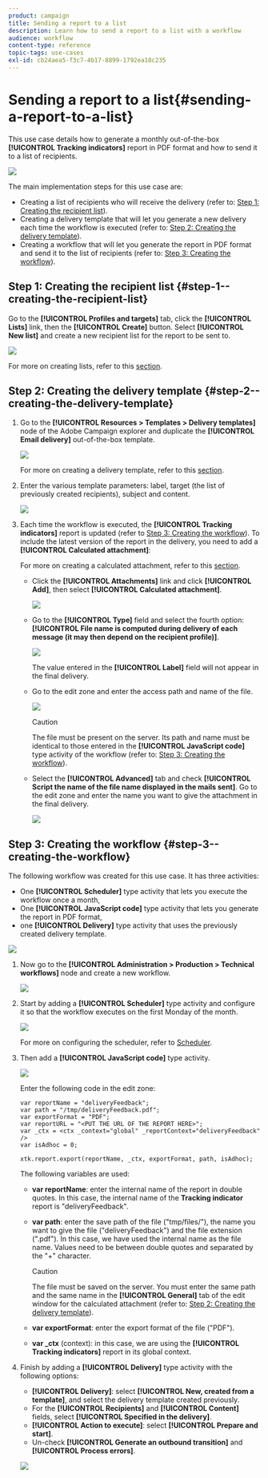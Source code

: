 ```yaml
---
product: campaign
title: Sending a report to a list
description: Learn how to send a report to a list with a workflow
audience: workflow
content-type: reference
topic-tags: use-cases
exl-id: cb24aea5-f3c7-4b17-8899-1792ea18c235
---
```

# Sending a report to a list{#sending-a-report-to-a-list}

This use case details how to generate a monthly out-of-the-box **[!UICONTROL Tracking indicators]** report in PDF format and how to send it to a list of recipients.

![](assets/use_case_report_intro.png)

The main implementation steps for this use case are:

* Creating a list of recipients who will receive the delivery (refer to: [Step 1: Creating the recipient list](#step-1--creating-the-recipient-list)). 
* Creating a delivery template that will let you generate a new delivery each time the workflow is executed (refer to: [Step 2: Creating the delivery template](#step-2--creating-the-delivery-template)).
* Creating a workflow that will let you generate the report in PDF format and send it to the list of recipients (refer to: [Step 3: Creating the workflow](#step-3--creating-the-workflow)).

## Step 1: Creating the recipient list {#step-1--creating-the-recipient-list}

Go to the **[!UICONTROL Profiles and targets]** tab, click the **[!UICONTROL Lists]** link, then the **[!UICONTROL Create]** button. Select **[!UICONTROL New list]** and create a new recipient list for the report to be sent to.

![](assets/use_case_report_1.png)

For more on creating lists, refer to this [section](../../../v7/platform/using/creating-and-managing-lists.md).

## Step 2: Creating the delivery template {#step-2--creating-the-delivery-template}

1. Go to the **[!UICONTROL Resources > Templates > Delivery templates]** node of the Adobe Campaign explorer and duplicate the **[!UICONTROL Email delivery]** out-of-the-box template.

   ![](assets/use_case_report_2.png)

   For more on creating a delivery template, refer to this [section](../../../common/delivery/using/about-templates.md).

1. Enter the various template parameters: label, target (the list of previously created recipients), subject and content.

   ![](assets/use_case_report_3.png)

1. Each time the workflow is executed, the **[!UICONTROL Tracking indicators]** report is updated (refer to [Step 3: Creating the workflow](#step-3--creating-the-workflow)). To include the latest version of the report in the delivery, you need to add a **[!UICONTROL Calculated attachment]**:

   For more on creating a calculated attachment, refer to this [section](../../../common/delivery/using/attaching-files.md#creating-a-calculated-attachment).

    * Click the **[!UICONTROL Attachments]** link and click **[!UICONTROL Add]**, then select **[!UICONTROL Calculated attachment]**.
    
      ![](assets/use_case_report_4.png)

    * Go to the **[!UICONTROL Type]** field and select the fourth option: **[!UICONTROL File name is computed during delivery of each message (it may then depend on the recipient profile)]**. 
    
      ![](assets/use_case_report_5.png)

      The value entered in the **[!UICONTROL Label]** field will not appear in the final delivery.
    
    * Go to the edit zone and enter the access path and name of the file. 
    
      ![](assets/use_case_report_6.png)

      >[!CAUTION]
      >
      >The file must be present on the server. Its path and name must be identical to those entered in the **[!UICONTROL JavaScript code]** type activity of the workflow (refer to: [Step 3: Creating the workflow](#step-3--creating-the-workflow)).

    * Select the **[!UICONTROL Advanced]** tab and check **[!UICONTROL Script the name of the file name displayed in the mails sent]**. Go to the edit zone and enter the name you want to give the attachment in the final delivery.
    
      ![](assets/use_case_report_6bis.png)

## Step 3: Creating the workflow {#step-3--creating-the-workflow}

The following workflow was created for this use case. It has three activities:

* One **[!UICONTROL Scheduler]** type activity that lets you execute the workflow once a month,
* One **[!UICONTROL JavaScript code]** type activity that lets you generate the report in PDF format,
* one **[!UICONTROL Delivery]** type activity that uses the previously created delivery template.

![](assets/use_case_report_8.png)

1. Now go to the **[!UICONTROL Administration > Production > Technical workflows]** node and create a new workflow.

   ![](assets/use_case_report_7.png)

1. Start by adding a **[!UICONTROL Scheduler]** type activity and configure it so that the workflow executes on the first Monday of the month.

   ![](assets/use_case_report_9.png)

   For more on configuring the scheduler, refer to [Scheduler](scheduler.md).

1. Then add a **[!UICONTROL JavaScript code]** type activity.

   ![](assets/use_case_report_10.png)

   Enter the following code in the edit zone:

   ```
   var reportName = "deliveryFeedback";
   var path = "/tmp/deliveryFeedback.pdf";
   var exportFormat = "PDF";
   var reportURL = "<PUT THE URL OF THE REPORT HERE>";
   var _ctx = <ctx _context="global" _reportContext="deliveryFeedback" />
   var isAdhoc = 0;
   
   xtk.report.export(reportName, _ctx, exportFormat, path, isAdhoc);
   ```

   The following variables are used:

    * **var reportName**: enter the internal name of the report in double quotes. In this case, the internal name of the **Tracking indicator** report is "deliveryFeedback".
    * **var path**: enter the save path of the file ("tmp/files/"), the name you want to give the file ("deliveryFeedback") and the file extension (".pdf"). In this case, we have used the internal name as the file name. Values need to be between double quotes and separated by the "+" character.

      >[!CAUTION]
      >
      >The file must be saved on the server. You must enter the same path and the same name in the **[!UICONTROL General]** tab of the edit window for the calculated attachment (refer to: [Step 2: Creating the delivery template](#step-2--creating-the-delivery-template)).

    * **var exportFormat**: enter the export format of the file ("PDF").
    * **var _ctx** (context): in this case, we are using the **[!UICONTROL Tracking indicators]** report in its global context.

1. Finish by adding a **[!UICONTROL Delivery]** type activity with the following options:

    * **[!UICONTROL Delivery]**: select **[!UICONTROL New, created from a template]**, and select the delivery template created previously.
    * For the **[!UICONTROL Recipients]** and **[!UICONTROL Content]** fields, select **[!UICONTROL Specified in the delivery]**.
    * **[!UICONTROL Action to execute]**: select **[!UICONTROL Prepare and start]**. 
    * Un-check **[!UICONTROL Generate an outbound transition]** and **[!UICONTROL Process errors]**.

   ![](assets/use_case_report_11.png)

